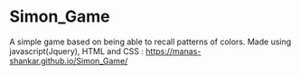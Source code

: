 # Simon_Game
A simple game based on being able to recall patterns of colors. Made using javascript(Jquery), HTML and CSS :
https://manas-shankar.github.io/Simon_Game/
